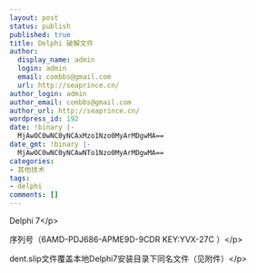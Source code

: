 ```yaml
---
layout: post
status: publish
published: true
title: Delphi 破解文件
author:
  display_name: admin
  login: admin
  email: combbs@gmail.com
  url: http://seaprince.cn/
author_login: admin
author_email: combbs@gmail.com
author_url: http://seaprince.cn/
wordpress_id: 192
date: !binary |-
  MjAwOC0wNC0yNCAxMzo1Nzo0MyArMDgwMA==
date_gmt: !binary |-
  MjAwOC0wNC0yNCAwNTo1Nzo0MyArMDgwMA==
categories:
- 其他技术
tags:
- delphi
comments: []
---
```

<p>Delphi 7<&#47;p></p>
<p>序列号（6AMD-PDJ686-APME9D-9CDR KEY:YVX-27C ）<&#47;p></p>
<p>dent.slip文件覆盖本地Delphi7安装目录下同名文件（见附件）<&#47;p></p>
